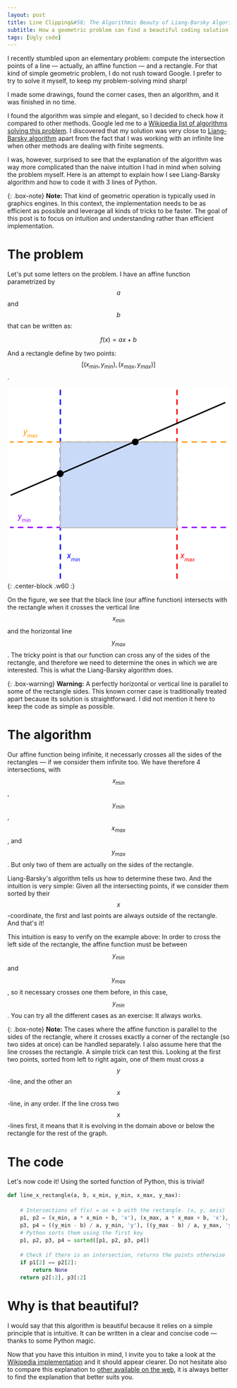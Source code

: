 ```yaml
---
layout: post
title: Line Clipping&#58; The Algorithmic Beauty of Liang-Barsky Algorithm
subtitle: How a geometric problem can find a beautiful coding solution
tags: [Ugly code]
---
```


I recently stumbled upon an elementary problem: compute the intersection points of a line — actually, an affine function — and a rectangle. For that kind of simple geometric problem, I do not rush toward Google. I prefer to try to solve it myself, to keep my problem-solving mind sharp!

I made some drawings, found the corner cases, then an algorithm, and it was finished in no time.

I found the algorithm was simple and elegant, so I decided to check how it compared to other methods. Google led me to a [Wikipedia list of algorithms solving this problem](https://en.wikipedia.org/wiki/Line_clipping). I discovered that my solution was very close to [Liang-Barsky algorithm](https://en.wikipedia.org/wiki/Liang%E2%80%93Barsky_algorithm) apart from the fact that I was working with an infinite line when other methods are dealing with finite segments.

I was, however, surprised to see that the explanation of the algorithm was way more complicated than the naive intuition I had in mind when solving the problem myself. Here is an attempt to explain how I see Liang-Barsky algorithm and how to code it with 3 lines of Python.

{: .box-note}
**Note:** That kind of geometric operation is typically used in graphics engines. In this context, the implementation needs to be as efficient as possible and leverage all kinds of tricks to be faster. The goal of this post is to focus on intuition and understanding rather than efficient implementation.

# The problem

Let's put some letters on the problem. I have an affine function parametrized by $$a$$ and $$b$$ that can be written as:

$$f(x) = ax + b$$

And a rectangle define by two points: $$[(x_{min}, y_{min}), (x_{max}, y_{max})]$$.

![Intersection between line and rectangle](/img/liang.png){: .center-block .w60 :}

On the figure, we see that the black line (our affine function) intersects with the rectangle when it crosses the vertical line $$x_{min}$$ and the horizontal line $$y_{max}$$. The tricky point is that our function can cross any of the sides of the rectangle, and therefore we need to determine the ones in which we are interested. This is what the Liang-Barsky algorithm does.

{: .box-warning}
**Warning:** A perfectly horizontal or vertical line is parallel to some of the rectangle sides. This known corner case is traditionally treated apart because its solution is straightforward. I did not mention it here to keep the code as simple as possible.

# The algorithm

Our affine function being infinite, it necessarly crosses all the sides of the rectangles — if we consider them infinite too. We have therefore 4 intersections, with $$x_{min}$$, $$y_{min}$$, $$x_{max}$$, and $$y_{max}$$. But only two of them are actually on the sides of the rectangle.

Liang-Barsky's algorithm tells us how to determine these two. And the intuition is very simple: Given all the intersecting points, if we consider them sorted by their $$x$$-coordinate, the first and last points are always outside of the rectangle. And that's it!

This intuition is easy to verify on the example above: In order to cross the left side of the rectangle, the affine function must be between $$y_{min}$$ and $$y_{max}$$, so it necessary crosses one them before, in this case, $$y_{min}$$. You can try all the different cases as an exercise: It always works.

{: .box-note}
**Note:** The cases where the affine function is parallel to the sides of the rectangle, where it crosses exactly a corner of the rectangle (so two sides at once) can be handled separately. I also assume here that the line crosses the rectangle. A simple trick can test this. Looking at the first two points, sorted from left to right again, one of them must cross a $$y$$-line, and the other an $$x$$-line, in any order. If the line cross two $$x$$-lines first, it means that it is evolving in the domain above or below the rectangle for the rest of the graph.

# The code

Let's now code it! Using the sorted function of Python, this is trivial!

```python
def line_x_rectangle(a, b, x_min, y_min, x_max, y_max):

    # Intersections of f(x) = ax + b with the rectangle. (x, y, axis)
    p1, p2 = (x_min, a * x_min + b, 'x'), (x_max, a * x_max + b, 'x'), 
    p3, p4 = ((y_min - b) / a, y_min, 'y'), ((y_max - b) / a, y_max, 'y')
    # Python sorts them using the first key
    p1, p2, p3, p4 = sorted([p1, p2, p3, p4])

    # Check if there is an intersection, returns the points otherwise
    if p1[2] == p2[2]:
        return None
    return p2[:2], p3[:2]
```

# Why is that beautiful?

I would say that this algorithm is beautiful because it relies on a simple principle that is intuitive. It can be written in a clear and concise code — thanks to some Python magic.

Now that you have this intuition in mind, I invite you to take a look at the [Wikipedia implementation](https://en.wikipedia.org/wiki/Liang%E2%80%93Barsky_algorithm) and it should appear clearer. Do not hesitate also to compare this explanation to [other available on the web](https://gist.github.com/ChickenProp/3194723), it is always better to find the explanation that better suits you.
